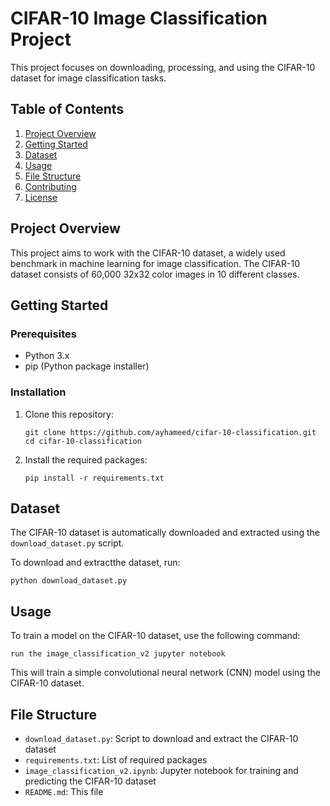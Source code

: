 # CIFAR-10 Image Classification Project

This project focuses on downloading, processing, and using the CIFAR-10 dataset for image classification tasks.

## Table of Contents
1. [Project Overview](#project-overview)
2. [Getting Started](#getting-started)
3. [Dataset](#dataset)
4. [Usage](#usage)
5. [File Structure](#file-structure)
6. [Contributing](#contributing)
7. [License](#license)

## Project Overview

This project aims to work with the CIFAR-10 dataset, a widely used benchmark in machine learning for image classification. The CIFAR-10 dataset consists of 60,000 32x32 color images in 10 different classes.

## Getting Started

### Prerequisites
- Python 3.x
- pip (Python package installer)

### Installation
1. Clone this repository:
   ```
   git clone https://github.com/ayhameed/cifar-10-classification.git
   cd cifar-10-classification
   ```

2. Install the required packages:
   ```
   pip install -r requirements.txt
   ```

## Dataset

The CIFAR-10 dataset is automatically downloaded and extracted using the `download_dataset.py` script.

To download and extractthe dataset, run:
```
python download_dataset.py
```

## Usage

To train a model on the CIFAR-10 dataset, use the following command:
```
run the image_classification_v2 jupyter notebook
```

This will train a simple convolutional neural network (CNN) model using the CIFAR-10 dataset.

## File Structure

- `download_dataset.py`: Script to download and extract the CIFAR-10 dataset     
- `requirements.txt`: List of required packages
- `image_classification_v2.ipynb`: Jupyter notebook for training and predicting the CIFAR-10 dataset
- `README.md`: This file    


